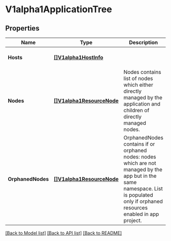 # V1alpha1ApplicationTree

## Properties
Name | Type | Description | Notes
------------ | ------------- | ------------- | -------------
**Hosts** | [**[]V1alpha1HostInfo**](v1alpha1HostInfo.md) |  | [optional] [default to null]
**Nodes** | [**[]V1alpha1ResourceNode**](v1alpha1ResourceNode.md) | Nodes contains list of nodes which either directly managed by the application and children of directly managed nodes. | [optional] [default to null]
**OrphanedNodes** | [**[]V1alpha1ResourceNode**](v1alpha1ResourceNode.md) | OrphanedNodes contains if or orphaned nodes: nodes which are not managed by the app but in the same namespace. List is populated only if orphaned resources enabled in app project. | [optional] [default to null]

[[Back to Model list]](../README.md#documentation-for-models) [[Back to API list]](../README.md#documentation-for-api-endpoints) [[Back to README]](../README.md)


